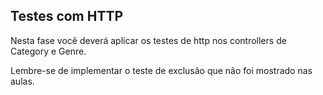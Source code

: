 ## Testes com HTTP
Nesta fase você deverá aplicar os testes de http nos controllers de Category e Genre.

Lembre-se de implementar o teste de exclusão que não foi mostrado nas aulas.